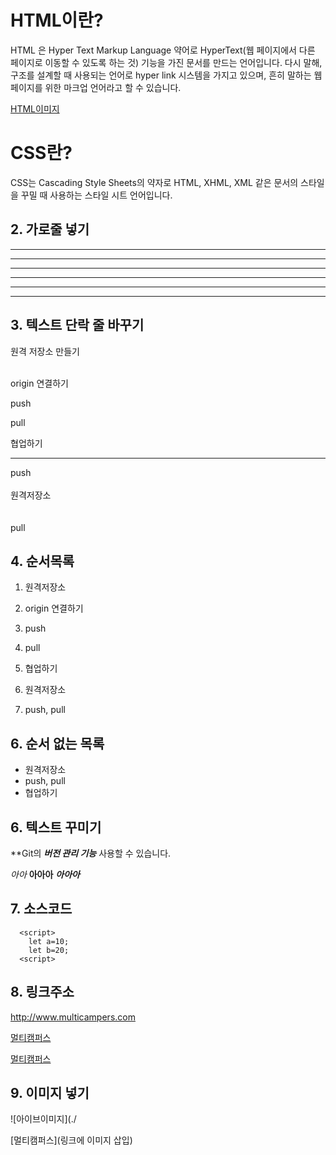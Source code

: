 
# HTML이란?
HTML 은 Hyper Text Markup Language 약어로 HyperText(웹 페이지에서 다른 페이지로 이동할 수 있도록 하는 것) 기능을 가진 문서를 만드는 언어입니다. 다시 말해, 구조를 설계할 때 사용되는 언어로 hyper link 시스템을 가지고 있으며, 흔히 말하는 웹 페이지를 위한 마크업 언어라고 할 수 있습니다.

[HTML이미지]()

# CSS란?
CSS는 Cascading Style Sheets의 약자로 HTML, XHML, XML 같은 문서의 스타일을 꾸밀 때 사용하는 스타일 시트 언어입니다.




## 2. 가로줄 넣기 <!--(-,*)3개 이상이면 됨     -->
---
-----
- - - - - -
***
******
* * * *


## 3. 텍스트 단락 줄 바꾸기
원격 저장소 만들기

<br>origin 연결하기

push

pull

협업하기

---

push <br><br> 원격저장소<br><br><br>pull

## 4. 순서목록
1. 원격저장소
2. origin 연결하기
3. push
4. pull
5. 협업하기




1. 원격저장소
2. push, pull

## 6. 순서 없는 목록  <!-- + 또는 - 또는 * -->
- 원격저장소
- push, pull
- 협업하기

## 6. 텍스트 꾸미기
**Git의  ***버전 관리 기능*** 사용할 수 있습니다.

*아아*
**아아아**
***아아아***

## 7. 소스코드
```
  <script>
    let a=10;
    let b=20;
  <script>
```

## 8. 링크주소
<http://www.multicampers.com>

[멀티캠퍼스](http://www.multicampers.com)

[멀티캠퍼스](http://www.multicampers.com, "클릭하면 멀티캠퍼스 홈페이지로 이동합니다.")

## 9. 이미지 넣기
![아이브이미지](./

[멀티캠퍼스](링크에 이미지 삽입)







